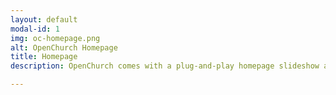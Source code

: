 ```yaml
---
layout: default
modal-id: 1
img: oc-homepage.png
alt: OpenChurch Homepage
title: Homepage
description: OpenChurch comes with a plug-and-play homepage slideshow and featured content.

---
```

